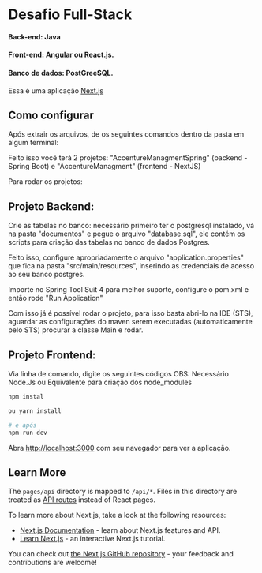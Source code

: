 # Desafio Full-Stack

#### Back-end: Java
#### Front-end: Angular ou React.js. 
#### Banco de dados: PostGreeSQL.


Essa é uma aplicação [Next.js](https://nextjs.org/) 

## Como configurar

Após extrair os arquivos, de os seguintes comandos dentro da pasta em algum terminal:

Feito isso você terá 2 projetos: "AccentureManagmentSpring" (backend - Spring Boot) e "AccentureManagment" (frontend - NextJS)

Para rodar os projetos:

## Projeto Backend:


Crie as tabelas no banco: necessário primeiro ter o postgresql instalado, vá na pasta "documentos" e pegue o arquivo "database.sql", ele contém os scripts para criação das tabelas no banco de dados Postgres.


Feito isso, configure apropriadamente o arquivo "application.properties" que fica na pasta "src/main/resources", inserindo as credenciais de acesso ao seu banco postgres.

Importe no Spring Tool Suit 4 para melhor suporte, configure o pom.xml e então rode "Run Application"

Com isso já é possível rodar o projeto, para isso basta abri-lo na IDE (STS), aguardar as configurações do maven serem executadas (automaticamente pelo STS) procurar a classe Main e rodar.

## Projeto Frontend:

Via linha de comando, digite os seguintes códigos
OBS: Necessário Node.Js ou Equivalente para criação dos node_modules


```bash
npm instal

ou yarn install

# e após
npm run dev
```


Abra [http://localhost:3000](http://localhost:3000) com seu navegador para ver a aplicação.

## Learn More


The `pages/api` directory is mapped to `/api/*`. Files in this directory are treated as [API routes](https://nextjs.org/docs/api-routes/introduction) instead of React pages.

To learn more about Next.js, take a look at the following resources:

- [Next.js Documentation](https://nextjs.org/docs) - learn about Next.js features and API.
- [Learn Next.js](https://nextjs.org/learn) - an interactive Next.js tutorial.

You can check out [the Next.js GitHub repository](https://github.com/vercel/next.js/) - your feedback and contributions are welcome!

